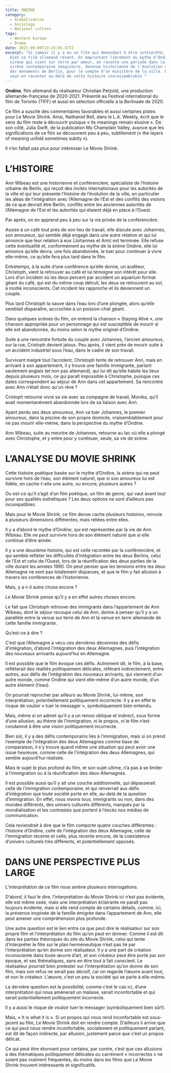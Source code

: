 ```yaml
---
title: ONDINE
category:
  - Globalization
  - Sociology
  - National culture
tags:
  - Western Europe
  - Drama
date: 2021-09-09T13:24:03.477Z
excerpt: "Si jamais il y a eu un film qui demandait à être interprété, c’est
  bien ce film allemand récent. En empruntant librement du mythe d’Ondine, cette
  sirène qui vient sur terre par amour, on raconte une période dans la vie d’une
  sirène contemporaine imaginaire, devenue historienne de l’évolution urbaine
  des monuments de Berlin, pour le compte d’un ministère de la ville. Que
  veut-on raconter au-delà de cette histoire invraisemblable "
---
```

**Ondine**, film allemand du réalisateur Christian Petzold, une production allemande-française de 2020-2021. Présenté au Festival international du film de Toronto (TIFF) et aussi en sélection officielle à la Berlinade de 2020.

Ce film a suscité des commentaires favorables et aussi certaines pistes pour Le Movie Shrink. Ainsi, Nathaniel Bell, dans le L.A. Weekly, écrit que le sens du film reste à découvrir puisque « its meanings remain elusive ». De son côté, Julia Swift, de la publication My Champlain Valley, avance que les significations de ce film se découvrent peu à peu, subtilement (« the layers of meaning unfold sometimes subtly »).

Il n’en fallait pas plus pour intéresser Le Movie Shrink.

# L’HISTOIRE

Ann Wibeau est une historienne et conférencière, spécialiste de l’histoire urbaine de Berlin, qui reçoit des invités internationaux pour les autorités de la ville et qui leur présente l’histoire de l’évolution de la ville, en particulier les aléas de l’intégration avec l’Allemagne de l’Est et des conflits des visions de ce que devrait être Berlin, conflits entre les anciennes autorités de l’Allemagne de l’Est et les autorités qui étaient déjà en place à l’Ouest.

Par après, on en apprend peu à peu sur la vie privée de la conférencière.

Assise à un café tout près de son lieu de travail, elle discute avec Johannes, son amoureux, qui semble déjà engagé dans une autre relation et qui lui annonce que leur relation à eux (Johannes et Ann) est terminée. Elle refuse cette éventualité et, conformément au mythe de la sirène Ondine, elle lui annonce qu’elle devra, une fois abandonnée, le tuer pour continuer à vivre elle-même, ce qu’elle fera plus tard dans le film.

Entretemps, à la suite d’une conférence qu’elle donne, un auditeur, Christoph, vient la retrouver au café et lui témoigne son intérêt pour elle. Lors d’un incident où les deux percent par accident un aquarium format géant du café, qui est du même coup détruit, les deux se retrouvent au sol, à moitié inconscients. Cet incident les rapproche et ils deviennent un couple.

Plus tard Christoph la sauve dans l’eau lors d’une plongée, alors qu’elle semblait disparaître, accrochée à un poisson-chat géant.

Dans quelques scènes du film, on entend la chanson « Staying Alive », une chanson appropriée pour un personnage qui est susceptible de mourir si elle est abandonnée, du moins selon le mythe originel d’Ondine.

Suite à une rencontre fortuite du couple avec Johannes, l’ancien amoureux, sur la rue, Cristoph devient jaloux. Peu après, il vient près de mourir suite à un accident industriel sous l’eau, dans le cadre de son travail.

Survivant malgré tout l’accident, Christoph tente de retrouver Ann, mais en arrivant à son appartement, il y trouve une famille immigrante, parlant seulement anglais (et non pas allemand), qui lui dit qu’elle habite les lieux depuis plusieurs mois, ce qui paraît impossible à Christophe, puisque ces dates correspondent au séjour de Ann dans cet appartement. Sa rencontre avec Ann n’était donc qu’un rêve ?

Cristoph retourne vivre sa vie avec sa compagne de travail, Monika, qu’il avait momentanément abandonnée lors de sa liaison avec Ann.

Ayant perdu ses deux amoureux, Ann va tuer Johannes, le premier amoureux, dans la piscine de son propre domicile, vraisemblablement pour ne pas mourir elle-même, dans la perspective du mythe d’Ondine.

Ann Wibeau, suite au meurtre de Johannes, retourne au lac où elle a plongé avec Christophe, et y entre pour y continuer, seule, sa vie de sirène.

# L’ANALYSE DU MOVIE SHRINK

Cette histoire poétique basée sur le mythe d’Ondine, la sirène qui ne peut survivre hors de l’eau, son élément naturel, que si son amoureux lui est fidèle, en cache-t-elle une autre, ou encore, plusieurs autres ?

Ou est-ce qu’il s’agit d’un film poétique, un film de genre, qui vaut avant tout pour ses qualités esthétiques ? Les deux options ne sont d’ailleurs pas incompatibles.

Mais pour le Movie Shrink, ce film dense cache plusieurs histoires, renvoie à plusieurs dimensions différentes, mais reliées entre elles.

Il y a d’abord le mythe d’Ondine, qui est représentée par la vie de Ann Wibeau. Elle ne peut survivre hors de son élément naturel que si elle continue d’être aimée.

Il y a une deuxième histoire, qui est celle racontée par la conférencière, et qui semble refléter les difficultés d’intégration entre les deux Berlins, celui de l’Est et celui de l’Ouest, lors de la réunification des deux parties de la ville durant les années 1990. On peut penser que les tensions entre les deux Allemagne ne sont pas totalement disparues, et que le film y fait allusion à travers les conférences de l’historienne.

Mais, y a-t-il autre chose encore ?

Le Movie Shrink pense qu’il y a en effet autres choses encore.

Le fait que Christoph retrouve des immigrants dans l’appartement de Ann Wibeau, dont le séjour recoupe celui de Ann, donne à penser qu’il y a un parallèle entre la venue sur terre de Ann et la venue en terre allemande de cette famille immigrante.

Qu’est-ce à dire ?

C’est que l’Allemagne a vécu ces dernières décennies des défis d’intégration, d’abord l’intégration des deux Allemagnes, puis l’intégration des nouveaux arrivants aujourd’hui en Allemagne.

Il est possible que le film évoque ces défis. Autrement dit, le film, à la base, refléterait des réalités politiquement délicates, référant indirectement, entre autres, aux défis de l’intégration des nouveaux arrivants, qui viennent d’un autre monde, comme Ondine qui vient elle-même d’un autre monde, d’un autre élément (l’eau).

On pourrait reprocher par ailleurs au Movie Shrink, lui-même, son interprétation, potentiellement politiquement incorrecte. Il y a en effet le risque de vouloir « tuer le messager », symboliquement bien entendu.

Mais, même si on admet qu’il y a un renvoi oblique et indirect, sous forme d’une allusion, au thème de l’immigration, ni le propos, ni le film n’est condamné à être une vision politiquement incorrecte.

Bien sûr, il y a des défis contemporains liés à l’immigration, mais si on prend l’exemple de l’intégration des deux Allemagnes comme base de comparaison, il s’y trouve quand même une situation qui peut avoir une issue heureuse, comme celle de l’intégration des deux Allemagnes, qui semble aujourd’hui réalisée.

Mais le sujet le plus profond du film, et son sujet ultime, n’a pas à se limiter à l’immigration ou à la réunification des deux Allemagnes.

Il est possible aussi qu’il y ait une couche additionnelle, qui dépasserait celle de l’immigration contemporaine, et qui renverrait aux défis d’intégration que toute société porte en elle, au-delà de la question d’immigration. En effet, nous vivons tous, immigrants ou non, dans des mondes différents, des univers culturels différents, marqués par la mondialisation et les contrastes que portent à l’excès nos médias de communication.

Cela reviendrait à dire que le film comporte quatre couches différentes : l’histoire d’Ondine, celle de l’intégration des deux Allemagne, celle de l’immigration récente et celle, plus récente encore, de la coexistence d’univers culturels très différents, et potentiellement opposés.

# DANS UNE PERSPECTIVE PLUS LARGE

L’interprétation de ce film nous amène plusieurs interrogations.

D’abord, il faut le dire, l’interprétation du Movie Shrink ici n’est pas évidente, elle est même osée, mais une interprétation éclairante ne paraît pas toujours évidente, mais si elle rend compte de certains détails, comme, ici, la présence inopinée de la famille émigrée dans l’appartement de Ann, elle peut amener une compréhension plus profonde.

Une autre question est le lien entre ce que peut dire le réalisateur sur son propre film et l’interprétation du film qu’on peut en donner. Comme il est dit dans les parties théoriques du site du Movie Shrink, celui qui tente d’interpréter le film sur le plan herméneutique n’est pas lié par l’interprétation qu’en donne son réalisateur. Il y a une part de création inconsciente dans toute œuvre d’art, et son créateur peut être porté par son époque, et ses thématiques, sans en être tout à fait conscient. Le réalisateur pourrait bien protester sur l’interprétation qu’on donne de son film, mais son refus ne serait pas décisif, car on regarde l’œuvre avant tout, et non le créateur. L’œuvre, c’est un peu la société qui se parle à elle-même.

La dernière question est la possibilité, comme c’est le cas ici, d’une interprétation qui nous amènerait un malaise, serait inconfortable et qui serait potentiellement politiquement incorrecte.

Il y a aussi le risque de vouloir tuer le messager (symboliquement bien sûr!).

Mais, « It is what it is ». Si un propos qui nous rend inconfortable est sous-jacent au film, Le Movie Shrink doit en rendre compte. D’ailleurs il arrive que ce qui peut nous rendre inconfortable, socialement et politiquement parlant, est dit de façon indirecte, par allusion, justement parce que c’est un propos délicat.

Ce qui peut être étonnant pour certains, par contre, c’est que ces allusions à des thématiques politiquement délicates ou carrément « incorrectes » ne soient pas vraiment fréquentes, du moins dans les films que Le Movie Shrink trouvent intéressants et significatifs.